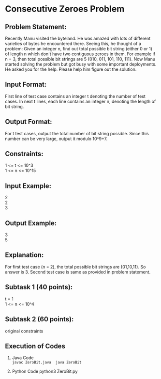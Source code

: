 Consecutive Zeroes Problem
==========================

## Problem Statement: ##

Recently Manu visited the byteland. He was amazed with lots of different varieties of bytes he
encountered there. Seeing this, he thought of a problem: Given an integer n, find out total possible bit string (either 0 or 1) of length n which don't have two contiguous zeroes in them. For example if n = 3, then total possible bit strings are 5 {010, 011, 101, 110, 111}. Now Manu started solving the problem but got busy with some important deployments. He asked you for the help. Please help him figure out the solution.

## Input Format: ##

First line of test case contains an integer t denoting the number of test cases.
In next t lines, each line contains an integer n, denoting the length of bit string.

## Output Format: ##

For t test cases, output the total number of bit string possible. Since this number can be very large, output it modulo 10^9+7.

## Constraints: ##

1 <= t <= 10^3 <br>
1 <= n <= 10^15

## Input Example: ##

2 <br>
2 <br>
3

## Output Example: ##

3 <br>
5

## Explanation: ##

For first test case (n = 2), the total possible bit strings are {01,10,11}. So answer is 3.
Second test case is same as provided in problem statement.

## Subtask 1 (40 points): ##

t = 1 <br>
1 <= n <= 10^4

## Subtask 2 (60 points): ##

original constraints


## Execution of Codes ##

1. Java Code <br>
    `javac ZeroBit.java 
    java ZeroBit`

2. Python Code
    python3 ZeroBit.py
